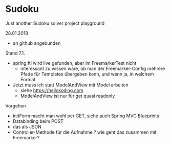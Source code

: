 # Sudoku
Just another Sudoku solver project playground

28.01.2018
- an github angebunden

Stand 7.1.
- spring.ftl wird live gefunden, aber im FreemarkerTest nicht
  - interessant zu wissen wäre, ob man der Freemarker-Config mehrere Pfade für Templates übergeben kann, und wenn ja, in welchem Format
- Jetzt muss ich statt ModelAndView mit Model arbeiten
  - siehe https://hellokoding.com
  - ModelAndView ist nur für get quasi readonly
  
  
Vorgehen
- initForm macht man wohl per GET, siehe auch Spring MVC Blueprints    
- Databinding beim POST
- das als JSON 
- Controller-Methode für die Aufnahme
? wie geht das zusammen mit Freemarker?